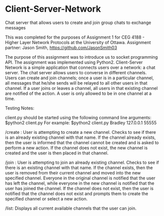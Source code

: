 # Client-Server-Network
Chat server that allows users to create and join group chats to exchange messages

This was completed for the purposes of Assignment 1 for CEG 4188 - Higher Layer Network Protocols at the University of Ottawa.
Assignment partner: Jason Smith, https://github.com/JasonSmith03

The purpose of this assignment was to introduce us to socket programming API. The assignment was implemented using Python2.
Client-Server Network is a simple application that connects users over a network: a chat server. The chat server allows users to converse in different channels. Users can create and join channels; once a user is in a particular channel, all messages that he/she sends will be relayed to all other users in that channel. If a user joins or leaves a channel, all users in that existing channel are notified of the action. A user is only allowed to be in one channel at a time.

Testing Notes:

  client.py should be started using the following command line arguments: $python2 client.py <name> <IP addresss> <port number> 
                                                                           For example:   $python2 client.py Bradley 127.0.0.1 55555
  
  /create <channel name> : User is attempting to create a new channel.
    Checks to see if there is an already existing channel with that name. If the channel already exists, then the user is informed that the channel cannot be created and is         asked to perform a new action. If the channel does not exist, the new channel is created and the user is then placed in that channel.
  
  /join <channel name>: User is attempting to join an already existing channel.
     Checks to see if there is an existing channel with that name. If the channel exists, then the user is removed from their current channel and moved into the new specified        channel. Everyone in the original channel is notified that the user has left the channel, while everyone in the new channel is notified that the user has joined the            channel. If the channel does not exist, then the user is notified that the channel does not exist and prompts them to create the specified channel or select a new action.
  
  /list:  Displays all current available channels that the user can join.
    
